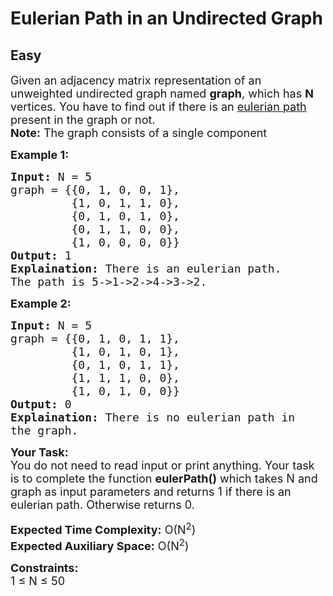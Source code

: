 # Eulerian Path in an Undirected Graph
## Easy 
<div class="problem-statement" style="user-select: auto;">
                <p style="user-select: auto;"></p><p style="user-select: auto;"><span style="font-size: 18px; user-select: auto;">Given an adjacency matrix representation of an unweighted undirected graph named&nbsp;<strong style="user-select: auto;">graph</strong>, which has <strong style="user-select: auto;">N</strong> vertices. You have to find out if there is an <a href="https://en.wikipedia.org/wiki/Eulerian_path" target="_blank" style="user-select: auto;">eulerian path</a> present in the graph&nbsp;or not.<br style="user-select: auto;">
<strong style="user-select: auto;">Note:</strong> The graph consists of a single component</span></p>

<p style="user-select: auto;"><strong style="user-select: auto;"><span style="font-size: 18px; user-select: auto;">Example 1:</span></strong></p>

<pre style="user-select: auto;"><span style="font-size: 18px; user-select: auto;"><strong style="user-select: auto;">Input:</strong> N = 5
graph = {{0, 1, 0, 0, 1}, 
&nbsp;        {1, 0, 1, 1, 0}, 
&nbsp;        {0, 1, 0, 1, 0}, 
&nbsp;        {0, 1, 1, 0, 0}, 
&nbsp;        {1, 0, 0, 0, 0}}
<strong style="user-select: auto;">Output:</strong> 1
<strong style="user-select: auto;">Explaination:</strong> There is an eulerian path. 
The path is 5-&gt;1-&gt;2-&gt;4-&gt;3-&gt;2.</span></pre>

<p style="user-select: auto;"><strong style="user-select: auto;"><span style="font-size: 18px; user-select: auto;">Example 2:</span></strong></p>

<pre style="user-select: auto;"><span style="font-size: 18px; user-select: auto;"><strong style="user-select: auto;">Input:</strong> N = 5
graph = {{0, 1, 0, 1, 1}, 
&nbsp;        {1, 0, 1, 0, 1}, 
&nbsp;        {0, 1, 0, 1, 1}, 
&nbsp;        {1, 1, 1, 0, 0}, 
&nbsp;        {1, 0, 1, 0, 0}}
<strong style="user-select: auto;">Output:</strong> 0
<strong style="user-select: auto;">Explaination:</strong> There is no eulerian path in 
the graph.</span></pre>

<p style="user-select: auto;"><span style="font-size: 18px; user-select: auto;"><strong style="user-select: auto;">Your Task:</strong><br style="user-select: auto;">
You do not need to read input or print anything. Your task is to complete the function <strong style="user-select: auto;">eulerPath()</strong> which takes N and graph as input parameters and returns 1 if there is an eulerian path. Otherwise returns 0.</span></p>

<p style="user-select: auto;"><span style="font-size: 18px; user-select: auto;"><strong style="user-select: auto;">Expected Time Complexity:</strong> O(N<sup style="user-select: auto;">2</sup>)<br style="user-select: auto;">
<strong style="user-select: auto;">Expected Auxiliary Space:</strong> O(N<sup style="user-select: auto;">2</sup>)</span></p>

<p style="user-select: auto;"><span style="font-size: 18px; user-select: auto;"><strong style="user-select: auto;">Constraints:</strong><br style="user-select: auto;">
1 ≤ N ≤ 50&nbsp;</span></p>
 <p style="user-select: auto;"></p>
            </div>